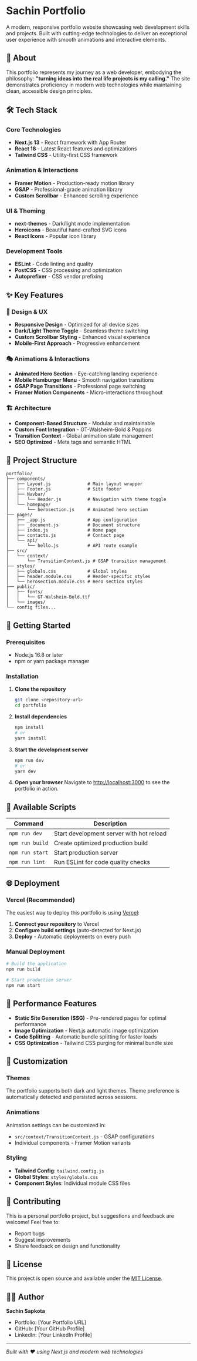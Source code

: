 # Sachin Portfolio

A modern, responsive portfolio website showcasing web development skills and projects. Built with cutting-edge technologies to deliver an exceptional user experience with smooth animations and interactive elements.

## 🚀 About

This portfolio represents my journey as a web developer, embodying the philosophy: **"turning ideas into the real life projects is my calling."** The site demonstrates proficiency in modern web technologies while maintaining clean, accessible design principles.

## 🛠️ Tech Stack

### Core Technologies
- **Next.js 13** - React framework with App Router
- **React 18** - Latest React features and optimizations
- **Tailwind CSS** - Utility-first CSS framework

### Animation & Interactions
- **Framer Motion** - Production-ready motion library
- **GSAP** - Professional-grade animation library
- **Custom Scrollbar** - Enhanced scrolling experience

### UI & Theming
- **next-themes** - Dark/light mode implementation
- **Heroicons** - Beautiful hand-crafted SVG icons
- **React Icons** - Popular icon library

### Development Tools
- **ESLint** - Code linting and quality
- **PostCSS** - CSS processing and optimization
- **Autoprefixer** - CSS vendor prefixing

## ✨ Key Features

### 🎨 Design & UX
- **Responsive Design** - Optimized for all device sizes
- **Dark/Light Theme Toggle** - Seamless theme switching
- **Custom Scrollbar Styling** - Enhanced visual experience
- **Mobile-First Approach** - Progressive enhancement

### 🎭 Animations & Interactions
- **Animated Hero Section** - Eye-catching landing experience
- **Mobile Hamburger Menu** - Smooth navigation transitions
- **GSAP Page Transitions** - Professional page switching
- **Framer Motion Components** - Micro-interactions throughout

### 🏗️ Architecture
- **Component-Based Structure** - Modular and maintainable
- **Custom Font Integration** - GT-Walsheim-Bold & Poppins
- **Transition Context** - Global animation state management
- **SEO Optimized** - Meta tags and semantic HTML

## 📁 Project Structure

```
portfolio/
├── components/
│   ├── Layout.js              # Main layout wrapper
│   ├── Footer.js              # Site footer
│   ├── Navbar/
│   │   └── Header.js          # Navigation with theme toggle
│   └── homepage/
│       └── herosection.js     # Animated hero section
├── pages/
│   ├── _app.js                # App configuration
│   ├── _document.js           # Document structure
│   ├── index.js               # Home page
│   ├── contacts.js            # Contact page
│   └── api/
│       └── hello.js           # API route example
├── src/
│   └── context/
│       └── TransitionContext.js # GSAP transition management
├── styles/
│   ├── globals.css            # Global styles
│   ├── header.module.css      # Header-specific styles
│   └── herosection.module.css # Hero section styles
├── public/
│   ├── fonts/
│   │   └── GT-Walsheim-Bold.ttf
│   └── images/
└── config files...
```

## 🚀 Getting Started

### Prerequisites
- Node.js 16.8 or later
- npm or yarn package manager

### Installation

1. **Clone the repository**
   ```bash
   git clone <repository-url>
   cd portfolio
   ```

2. **Install dependencies**
   ```bash
   npm install
   # or
   yarn install
   ```

3. **Start the development server**
   ```bash
   npm run dev
   # or
   yarn dev
   ```

4. **Open your browser**
   Navigate to [http://localhost:3000](http://localhost:3000) to see the portfolio in action.

## 📜 Available Scripts

| Command | Description |
|---------|-------------|
| `npm run dev` | Start development server with hot reload |
| `npm run build` | Create optimized production build |
| `npm run start` | Start production server |
| `npm run lint` | Run ESLint for code quality checks |

## 🌐 Deployment

### Vercel (Recommended)
The easiest way to deploy this portfolio is using [Vercel](https://vercel.com/):

1. **Connect your repository** to Vercel
2. **Configure build settings** (auto-detected for Next.js)
3. **Deploy** - Automatic deployments on every push

### Manual Deployment
```bash
# Build the application
npm run build

# Start production server
npm run start
```

## 🎯 Performance Features

- **Static Site Generation (SSG)** - Pre-rendered pages for optimal performance
- **Image Optimization** - Next.js automatic image optimization
- **Code Splitting** - Automatic bundle splitting for faster loads
- **CSS Optimization** - Tailwind CSS purging for minimal bundle size

## 🔧 Customization

### Themes
The portfolio supports both dark and light themes. Theme preference is automatically detected and persisted across sessions.

### Animations
Animation settings can be customized in:
- `src/context/TransitionContext.js` - GSAP configurations
- Individual components - Framer Motion variants

### Styling
- **Tailwind Config**: `tailwind.config.js`
- **Global Styles**: `styles/globals.css`
- **Component Styles**: Individual module CSS files

## 🤝 Contributing

This is a personal portfolio project, but suggestions and feedback are welcome! Feel free to:
- Report bugs
- Suggest improvements
- Share feedback on design and functionality

## 📄 License

This project is open source and available under the [MIT License](LICENSE).

## 👨‍💻 Author

**Sachin Sapkota**
- Portfolio: [Your Portfolio URL]
- GitHub: [Your GitHub Profile]
- LinkedIn: [Your LinkedIn Profile]

---

*Built with ❤️ using Next.js and modern web technologies*


